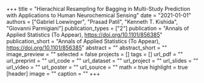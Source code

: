 +++
title = "Hierachical Resampling for Bagging in Multi-Study Prediction with Applications to Human Neurochemical Sensing"
date = "2021-01-01"
authors = ["Gabriel Loewinger", "Prasad Patil", "Kenneth T. Kishida", "Giovanni Parmigiani"]
publication_types = ["2"]
publication = "Annals of Applied Statistics (To Appear), https://doi.org/10.1101/856385"
publication_short = "Annals of Applied Statistics (To Appear), https://doi.org/10.1101/856385"
abstract = ""
abstract_short = ""
image_preview = ""
selected = false
projects = []
tags = []
url_pdf = ""
url_preprint = ""
url_code = ""
url_dataset = ""
url_project = ""
url_slides = ""
url_video = ""
url_poster = ""
url_source = ""
math = true
highlight = true
[header]
image = ""
caption = ""
+++
